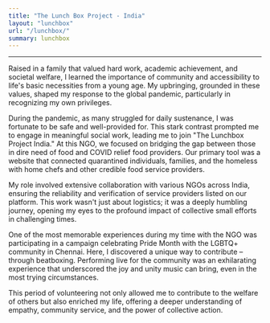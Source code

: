 ```yaml
---
title: "The Lunch Box Project - India"
layout: "lunchbox"
url: "/lunchbox/"
summary: lunchbox
---
```


---


Raised in a family that valued hard work, academic achievement, and societal welfare, I learned the importance of community and accessibility to life's basic necessities from a young age. My upbringing, grounded in these values, shaped my response to the global pandemic, particularly in recognizing my own privileges.

During the pandemic, as many struggled for daily sustenance, I was fortunate to be safe and well-provided for. This stark contrast prompted me to engage in meaningful social work, leading me to join "The Lunchbox Project India." At this NGO, we focused on bridging the gap between those in dire need of food and COVID relief food providers. Our primary tool was a website that connected quarantined individuals, families, and the homeless with home chefs and other credible food service providers.

My role involved extensive collaboration with various NGOs across India, ensuring the reliability and verification of service providers listed on our platform. This work wasn't just about logistics; it was a deeply humbling journey, opening my eyes to the profound impact of collective small efforts in challenging times.

One of the most memorable experiences during my time with the NGO was participating in a campaign celebrating Pride Month with the LGBTQ+ community in Chennai. Here, I discovered a unique way to contribute – through beatboxing. Performing live for the community was an exhilarating experience that underscored the joy and unity music can bring, even in the most trying circumstances.

This period of volunteering not only allowed me to contribute to the welfare of others but also enriched my life, offering a deeper understanding of empathy, community service, and the power of collective action.